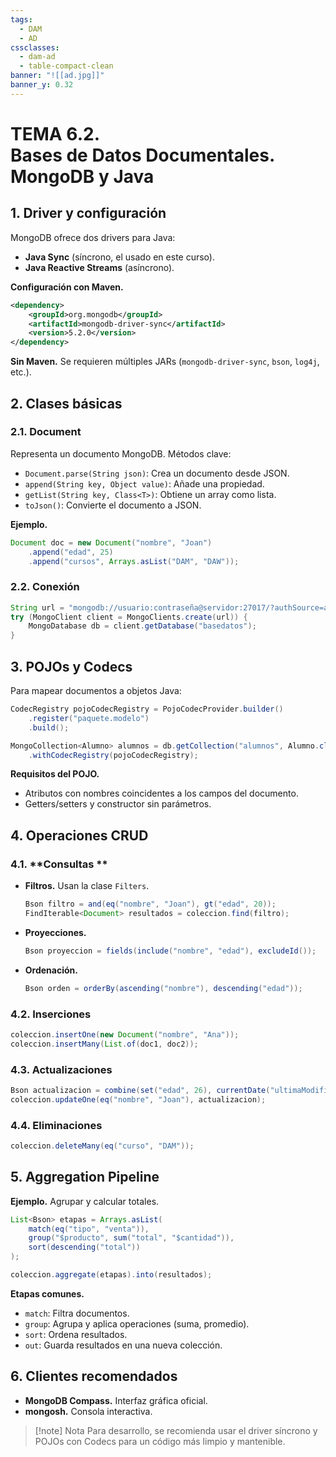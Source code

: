 ```yaml
---
tags:
  - DAM
  - AD
cssclasses:
  - dam-ad
  - table-compact-clean
banner: "![[ad.jpg]]"
banner_y: 0.32
---
```


# **TEMA 6.2.** <br>Bases de Datos Documentales. <br>MongoDB y Java 

## 1. Driver y configuración  

MongoDB ofrece dos drivers para Java:  

- **Java Sync** (síncrono, el usado en este curso).  
- **Java Reactive Streams** (asíncrono).  

**Configuración con Maven.**  

```xml
<dependency>
    <groupId>org.mongodb</groupId>
    <artifactId>mongodb-driver-sync</artifactId>
    <version>5.2.0</version>
</dependency>
```  

**Sin Maven.** Se requieren múltiples JARs (`mongodb-driver-sync`, `bson`, `log4j`, etc.).  

## 2. Clases básicas  

### 2.1. **Document**

Representa un documento MongoDB. Métodos clave:  

- `Document.parse(String json)`: Crea un documento desde JSON.  
- `append(String key, Object value)`: Añade una propiedad.  
- `getList(String key, Class<T>)`: Obtiene un array como lista.  
- `toJson()`: Convierte el documento a JSON.  

**Ejemplo.**  

```java
Document doc = new Document("nombre", "Joan")
    .append("edad", 25)
    .append("cursos", Arrays.asList("DAM", "DAW"));
```  

### 2.2. **Conexión**

```java
String url = "mongodb://usuario:contraseña@servidor:27017/?authSource=admin";
try (MongoClient client = MongoClients.create(url)) {
    MongoDatabase db = client.getDatabase("basedatos");
}
```  

## 3. POJOs y Codecs  

Para mapear documentos a objetos Java:  

```java
CodecRegistry pojoCodecRegistry = PojoCodecProvider.builder()
    .register("paquete.modelo")
    .build();

MongoCollection<Alumno> alumnos = db.getCollection("alumnos", Alumno.class)
    .withCodecRegistry(pojoCodecRegistry);
```  

**Requisitos del POJO.**  
- Atributos con nombres coincidentes a los campos del documento.  
- Getters/setters y constructor sin parámetros.  

## 4. Operaciones CRUD  

### 4.1. **Consultas  **
- **Filtros.** Usan la clase `Filters`.  

  ```java
  Bson filtro = and(eq("nombre", "Joan"), gt("edad", 20));
  FindIterable<Document> resultados = coleccion.find(filtro);
  ```  

- **Proyecciones.**  

  ```java
  Bson proyeccion = fields(include("nombre", "edad"), excludeId());
  ```  

- **Ordenación.**  

  ```java
  Bson orden = orderBy(ascending("nombre"), descending("edad"));
  ```  

### 4.2. **Inserciones**

```java
coleccion.insertOne(new Document("nombre", "Ana"));
coleccion.insertMany(List.of(doc1, doc2));
```  

### 4.3. **Actualizaciones**

```java
Bson actualizacion = combine(set("edad", 26), currentDate("ultimaModificacion"));
coleccion.updateOne(eq("nombre", "Joan"), actualizacion);
```  

### 4.4. **Eliminaciones**

```java
coleccion.deleteMany(eq("curso", "DAM"));
```  

## 5. Aggregation Pipeline  

**Ejemplo.** Agrupar y calcular totales.  

```java
List<Bson> etapas = Arrays.asList(
    match(eq("tipo", "venta")),
    group("$producto", sum("total", "$cantidad")),
    sort(descending("total"))
);

coleccion.aggregate(etapas).into(resultados);
```  

**Etapas comunes.**  
- `match`: Filtra documentos.  
- `group`: Agrupa y aplica operaciones (suma, promedio).  
- `sort`: Ordena resultados.  
- `out`: Guarda resultados en una nueva colección.  

## 6. Clientes recomendados  
- **MongoDB Compass.** Interfaz gráfica oficial.  
- **mongosh.** Consola interactiva.  

> [!note] Nota
> Para desarrollo, se recomienda usar el driver síncrono y POJOs con Codecs para un código más limpio y mantenible. 
